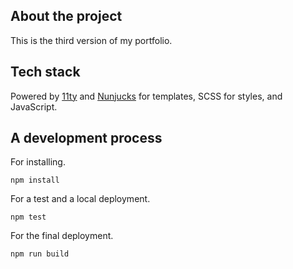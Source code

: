 ## About the project
This is the third version of my portfolio.
## Tech stack
Powered by [11ty](https://www.11ty.dev) and [Nunjucks](https://mozilla.github.io/nunjucks/) for templates, SCSS for styles, and JavaScript.
## A development process
For installing.
```
npm install
```
For a test and a local deployment.
```
npm test
```
For the final deployment.
```
npm run build
```
